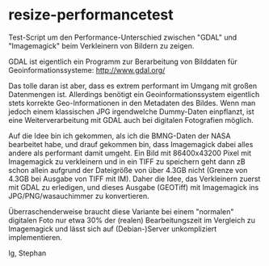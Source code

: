 # resize-performancetest
Test-Script um den Performance-Unterschied zwischen "GDAL" und "Imagemagick" beim Verkleinern von Bildern zu zeigen.

GDAL ist eigentlich ein Programm zur Berarbeitung von Bilddaten für Geoinformationssysteme: http://www.gdal.org/

Das tolle daran ist aber, dass es extrem performant im Umgang mit großen Datenmengen ist. Allerdings benötigt ein Geoinformationssystem eigentlich stets korrekte Geo-Informationen in den Metadaten des Bildes. Wenn man jedoch einem klassischen JPG irgendwelche Dummy-Daten einpflanzt, ist eine Weiterverarbeitung mit GDAL auch bei digitalen Fotografien möglich.

Auf die Idee bin ich gekommen, als ich die BMNG-Daten der NASA bearbeitet habe, und drauf gekommen bin, dass Imagemagick dabei alles andere als performant damit umgeht. Ein Bild mit 86400x43200 Pixel mit Imagemagick zu verkleinern und in ein TIFF zu speichern geht dann zB schon allein aufgrund der Dateigröße von über 4.3GB nicht (Grenze von 4.3GB bei Ausgabe von TIFF mit IM). Daher die Idee, das Verkleinern zuerst mit GDAL zu erledigen, und dieses Ausgabe (GEOTiff) mit Imagemagick ins JPG/PNG/wasauchimmer zu konvertieren.

Überraschenderweise braucht diese Variante bei einem "normalen" digitalen Foto nur etwa 30% der (realen) Bearbeitungszeit im Vergleich zu Imagemagick und lässt sich auf (Debian-)Server unkompliziert implementieren.

lg, Stephan
